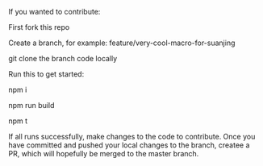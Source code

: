 If you wanted to contribute:

First fork this repo

Create a branch, for example: feature/very-cool-macro-for-suanjing

git clone the branch code locally

Run this to get started:

npm i

npm run build

npm t

If all runs successfully, make changes to the code to contribute. Once you have committed and pushed your local changes to the branch, createe a PR, which will hopefully be merged to the master branch.


